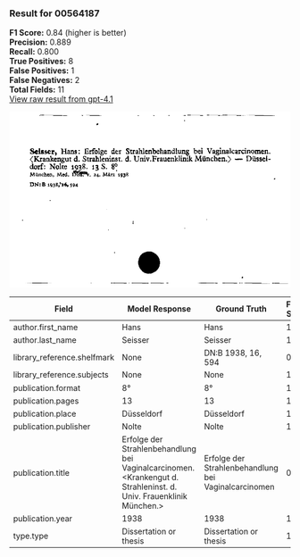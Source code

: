 ### Result for 00564187
**F1 Score:** 0.84 (higher is better)<br>**Precision:** 0.889<br>**Recall:** 0.800<br>**True Positives:** 8<br>**False Positives:** 1<br>**False Negatives:** 2<br>**Total Fields:** 11<br>[View raw result from gpt-4.1](https://github.com/RISE-UNIBAS/humanities_data_benchmark/blob/main/results/2025-09-02/T0160/request_T0160_00564187.json)

<img src="https://github.com/RISE-UNIBAS/humanities_data_benchmark/blob/main/benchmarks/zettelkatalog/images/00564187.jpg?raw=true" alt="00564187" width="600px">

| Field | Model Response | Ground Truth | Fuzzy Score | Match |
|-------|----------------|--------------|-------------|-------|
| author.first_name | Hans | Hans | 1.000 | ✅ |
| author.last_name | Seisser | Seisser | 1.000 | ✅ |
| library_reference.shelfmark | None | DN:B 1938, 16, 594 | 0.000 | ❌ |
| library_reference.subjects | None | None | 1.000 | ✅ |
| publication.format | 8° | 8° | 1.000 | ✅ |
| publication.pages | 13 | 13 | 1.000 | ✅ |
| publication.place | Düsseldorf | Düsseldorf | 1.000 | ✅ |
| publication.publisher | Nolte | Nolte | 1.000 | ✅ |
| publication.title | Erfolge der Strahlenbehandlung bei Vaginalcarcinomen. <Krankengut d. Strahleninst. d. Univ. Frauenklinik München.> | Erfolge der Strahlenbehandlung bei Vaginalcarcinomen | 0.627 | ❌ |
| publication.year | 1938 | 1938 | 1.000 | ✅ |
| type.type | Dissertation or thesis | Dissertation or thesis | 1.000 | ✅ |
